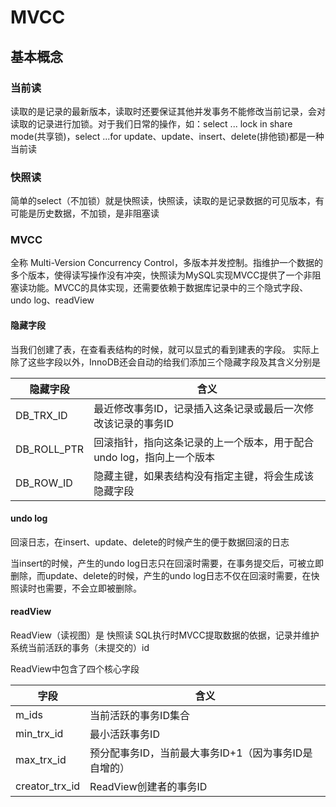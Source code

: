 # MVCC

## 基本概念

### 当前读

读取的是记录的最新版本，读取时还要保证其他并发事务不能修改当前记录，会对读取的记录进行加锁。对于我们日常的操作，如：select ... lock in share mode(共享锁)，select ...for update、update、insert、delete(排他锁)都是一种当前读

### 快照读

简单的select（不加锁）就是快照读，快照读，读取的是记录数据的可见版本，有可能是历史数据，不加锁，是非阻塞读

### MVCC

全称 Multi-Version Concurrency Control，多版本并发控制。指维护一个数据的多个版本，使得读写操作没有冲突，快照读为MySQL实现MVCC提供了一个非阻塞读功能。MVCC的具体实现，还需要依赖于数据库记录中的三个隐式字段、undo log、readView

#### 隐藏字段

当我们创建了表，在查看表结构的时候，就可以显式的看到建表的字段。 实际上除了这些字段以外，InnoDB还会自动的给我们添加三个隐藏字段及其含义分别是

|隐藏字段 |含义|
|---- |----|
|DB_TRX_ID |最近修改事务ID，记录插入这条记录或最后一次修改该记录的事务ID|
|DB_ROLL_PTR|回滚指针，指向这条记录的上一个版本，用于配合undo log，指向上一个版本|
|DB_ROW_ID |隐藏主键，如果表结构没有指定主键，将会生成该隐藏字段|

#### undo log

回滚日志，在insert、update、delete的时候产生的便于数据回滚的日志

当insert的时候，产生的undo log日志只在回滚时需要，在事务提交后，可被立即删除，而update、delete的时候，产生的undo log日志不仅在回滚时需要，在快照读时也需要，不会立即被删除。

#### readView

ReadView（读视图）是 快照读 SQL执行时MVCC提取数据的依据，记录并维护系统当前活跃的事务（未提交的）id

ReadView中包含了四个核心字段

|字段 |含义|
|---- |----|
|m_ids| 当前活跃的事务ID集合|
|min_trx_id| 最小活跃事务ID|
|max_trx_id |预分配事务ID，当前最大事务ID+1（因为事务ID是自增的）|
|creator_trx_id| ReadView创建者的事务ID|
